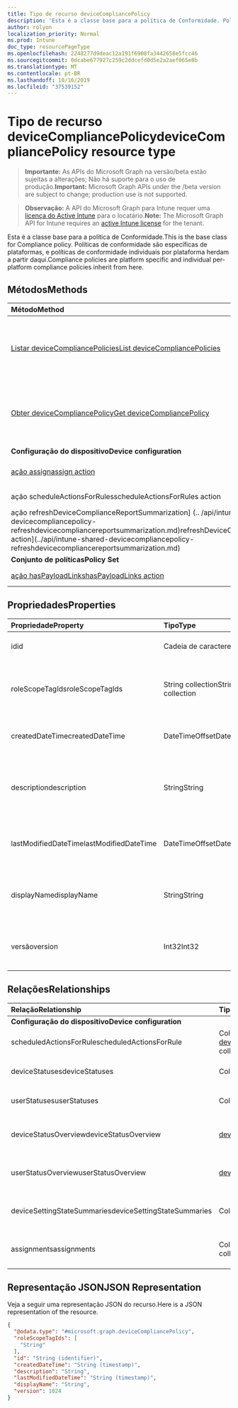 ```yaml
---
title: Tipo de recurso deviceCompliancePolicy
description: 'Esta é a classe base para a política de Conformidade. Políticas de conformidade são específicas de plataformas, e políticas de conformidade individuais por plataforma herdam a partir daqui. '
author: rolyon
localization_priority: Normal
ms.prod: Intune
doc_type: resourcePageType
ms.openlocfilehash: 2248277d9deac12a191f6908fa3442658e5fcc46
ms.sourcegitcommit: 0dcabe677927c259c2ddcefd0d5e2a2aef065e8b
ms.translationtype: MT
ms.contentlocale: pt-BR
ms.lasthandoff: 10/16/2019
ms.locfileid: "37539152"
---
```

# <a name="devicecompliancepolicy-resource-type"></a><span data-ttu-id="639b9-104">Tipo de recurso deviceCompliancePolicy</span><span class="sxs-lookup"><span data-stu-id="639b9-104">deviceCompliancePolicy resource type</span></span>

> <span data-ttu-id="639b9-105">**Importante:** As APIs do Microsoft Graph na versão/beta estão sujeitas a alterações; Não há suporte para o uso de produção.</span><span class="sxs-lookup"><span data-stu-id="639b9-105">**Important:** Microsoft Graph APIs under the /beta version are subject to change; production use is not supported.</span></span>

> <span data-ttu-id="639b9-106">**Observação:** A API do Microsoft Graph para Intune requer uma [licença do Active Intune](https://go.microsoft.com/fwlink/?linkid=839381) para o locatário.</span><span class="sxs-lookup"><span data-stu-id="639b9-106">**Note:** The Microsoft Graph API for Intune requires an [active Intune license](https://go.microsoft.com/fwlink/?linkid=839381) for the tenant.</span></span>

<span data-ttu-id="639b9-107">Esta é a classe base para a política de Conformidade.</span><span class="sxs-lookup"><span data-stu-id="639b9-107">This is the base class for Compliance policy.</span></span> <span data-ttu-id="639b9-108">Políticas de conformidade são específicas de plataformas, e políticas de conformidade individuais por plataforma herdam a partir daqui.</span><span class="sxs-lookup"><span data-stu-id="639b9-108">Compliance policies are platform specific and individual per-platform compliance policies inherit from here.</span></span> 

## <a name="methods"></a><span data-ttu-id="639b9-109">Métodos</span><span class="sxs-lookup"><span data-stu-id="639b9-109">Methods</span></span>
|<span data-ttu-id="639b9-110">Método</span><span class="sxs-lookup"><span data-stu-id="639b9-110">Method</span></span>|<span data-ttu-id="639b9-111">Tipo de retorno</span><span class="sxs-lookup"><span data-stu-id="639b9-111">Return Type</span></span>|<span data-ttu-id="639b9-112">Descrição</span><span class="sxs-lookup"><span data-stu-id="639b9-112">Description</span></span>|
|:---|:---|:---|
|[<span data-ttu-id="639b9-113">Listar deviceCompliancePolicies</span><span class="sxs-lookup"><span data-stu-id="639b9-113">List deviceCompliancePolicies</span></span>](../api/intune-shared-devicecompliancepolicy-list.md)|<span data-ttu-id="639b9-114">Coleção [deviceCompliancePolicy](../resources/intune-shared-devicecompliancepolicy.md)</span><span class="sxs-lookup"><span data-stu-id="639b9-114">[deviceCompliancePolicy](../resources/intune-shared-devicecompliancepolicy.md) collection</span></span>|<span data-ttu-id="639b9-115">Lista propriedades e relações dos objetos [deviceCompliancePolicy](../resources/intune-shared-devicecompliancepolicy.md).</span><span class="sxs-lookup"><span data-stu-id="639b9-115">List properties and relationships of the [deviceCompliancePolicy](../resources/intune-shared-devicecompliancepolicy.md) objects.</span></span>|
|[<span data-ttu-id="639b9-116">Obter deviceCompliancePolicy</span><span class="sxs-lookup"><span data-stu-id="639b9-116">Get deviceCompliancePolicy</span></span>](../api/intune-shared-devicecompliancepolicy-get.md)|[<span data-ttu-id="639b9-117">deviceCompliancePolicy</span><span class="sxs-lookup"><span data-stu-id="639b9-117">deviceCompliancePolicy</span></span>](../resources/intune-shared-devicecompliancepolicy.md)|<span data-ttu-id="639b9-118">Propriedades de leitura e relações do objeto [deviceCompliancePolicy](../resources/intune-shared-devicecompliancepolicy.md).</span><span class="sxs-lookup"><span data-stu-id="639b9-118">Read properties and relationships of the [deviceCompliancePolicy](../resources/intune-shared-devicecompliancepolicy.md) object.</span></span>|
|<span data-ttu-id="639b9-119">**Configuração do dispositivo**</span><span class="sxs-lookup"><span data-stu-id="639b9-119">**Device configuration**</span></span>|
|[<span data-ttu-id="639b9-120">ação assign</span><span class="sxs-lookup"><span data-stu-id="639b9-120">assign action</span></span>](../api/intune-shared-devicecompliancepolicy-assign.md)|<span data-ttu-id="639b9-121">Coleção [deviceCompliancePolicyAssignment](../resources/intune-deviceconfig-devicecompliancepolicyassignment.md)</span><span class="sxs-lookup"><span data-stu-id="639b9-121">[deviceCompliancePolicyAssignment](../resources/intune-deviceconfig-devicecompliancepolicyassignment.md) collection</span></span>|<span data-ttu-id="639b9-122">Ainda não documentado</span><span class="sxs-lookup"><span data-stu-id="639b9-122">Not yet documented</span></span>|
|<span data-ttu-id="639b9-123">ação scheduleActionsForRules</span><span class="sxs-lookup"><span data-stu-id="639b9-123">scheduleActionsForRules action</span></span>|<span data-ttu-id="639b9-124">Nenhuma</span><span class="sxs-lookup"><span data-stu-id="639b9-124">None</span></span>|<span data-ttu-id="639b9-125">Ainda não documentado</span><span class="sxs-lookup"><span data-stu-id="639b9-125">Not yet documented</span></span>|
|<span data-ttu-id="639b9-126">ação refreshDeviceComplianceReportSummarization] (.. /api/intune-shared-devicecompliancepolicy-refreshdevicecompliancereportsummarization.md)</span><span class="sxs-lookup"><span data-stu-id="639b9-126">refreshDeviceComplianceReportSummarization action](../api/intune-shared-devicecompliancepolicy-refreshdevicecompliancereportsummarization.md)</span></span>|<span data-ttu-id="639b9-127">Nenhuma</span><span class="sxs-lookup"><span data-stu-id="639b9-127">None</span></span>|<span data-ttu-id="639b9-128">Ainda não documentado</span><span class="sxs-lookup"><span data-stu-id="639b9-128">Not yet documented</span></span>|
|<span data-ttu-id="639b9-129">**Conjunto de políticas**</span><span class="sxs-lookup"><span data-stu-id="639b9-129">**Policy Set**</span></span>|
|[<span data-ttu-id="639b9-130">ação hasPayloadLinks</span><span class="sxs-lookup"><span data-stu-id="639b9-130">hasPayloadLinks action</span></span>](../api/intune-shared-devicecompliancepolicy-haspayloadlinks.md)|<span data-ttu-id="639b9-131">coleção [hasPayloadLinkResultItem](../resources/intune-policyset-haspayloadlinkresultitem.md)</span><span class="sxs-lookup"><span data-stu-id="639b9-131">[hasPayloadLinkResultItem](../resources/intune-policyset-haspayloadlinkresultitem.md) collection</span></span>|<span data-ttu-id="639b9-132">Ainda não documentado</span><span class="sxs-lookup"><span data-stu-id="639b9-132">Not yet documented</span></span>|

## <a name="properties"></a><span data-ttu-id="639b9-133">Propriedades</span><span class="sxs-lookup"><span data-stu-id="639b9-133">Properties</span></span>
|<span data-ttu-id="639b9-134">Propriedade</span><span class="sxs-lookup"><span data-stu-id="639b9-134">Property</span></span>|<span data-ttu-id="639b9-135">Tipo</span><span class="sxs-lookup"><span data-stu-id="639b9-135">Type</span></span>|<span data-ttu-id="639b9-136">Descrição</span><span class="sxs-lookup"><span data-stu-id="639b9-136">Description</span></span>|
|:---|:---|:---|
|<span data-ttu-id="639b9-137">id</span><span class="sxs-lookup"><span data-stu-id="639b9-137">id</span></span>|<span data-ttu-id="639b9-138">Cadeia de caracteres</span><span class="sxs-lookup"><span data-stu-id="639b9-138">String</span></span>|<span data-ttu-id="639b9-139">Chave da entidade.</span><span class="sxs-lookup"><span data-stu-id="639b9-139">Key of the entity.</span></span>|
|<span data-ttu-id="639b9-140">roleScopeTagIds</span><span class="sxs-lookup"><span data-stu-id="639b9-140">roleScopeTagIds</span></span>|<span data-ttu-id="639b9-141">String collection</span><span class="sxs-lookup"><span data-stu-id="639b9-141">String collection</span></span>|<span data-ttu-id="639b9-142">Lista de marcas de escopo para esta instância de entidade.</span><span class="sxs-lookup"><span data-stu-id="639b9-142">List of Scope Tags for this Entity instance.</span></span>|
|<span data-ttu-id="639b9-143">createdDateTime</span><span class="sxs-lookup"><span data-stu-id="639b9-143">createdDateTime</span></span>|<span data-ttu-id="639b9-144">DateTimeOffset</span><span class="sxs-lookup"><span data-stu-id="639b9-144">DateTimeOffset</span></span>|<span data-ttu-id="639b9-145">DateTime em que o objeto foi criado.</span><span class="sxs-lookup"><span data-stu-id="639b9-145">DateTime the object was created.</span></span>|
|<span data-ttu-id="639b9-146">description</span><span class="sxs-lookup"><span data-stu-id="639b9-146">description</span></span>|<span data-ttu-id="639b9-147">String</span><span class="sxs-lookup"><span data-stu-id="639b9-147">String</span></span>|<span data-ttu-id="639b9-148">Descrição fornecida pelo administrador da Configuração do dispositivo.</span><span class="sxs-lookup"><span data-stu-id="639b9-148">Admin provided description of the Device Configuration.</span></span>|
|<span data-ttu-id="639b9-149">lastModifiedDateTime</span><span class="sxs-lookup"><span data-stu-id="639b9-149">lastModifiedDateTime</span></span>|<span data-ttu-id="639b9-150">DateTimeOffset</span><span class="sxs-lookup"><span data-stu-id="639b9-150">DateTimeOffset</span></span>|<span data-ttu-id="639b9-151">DateTime da última modificação do objeto.</span><span class="sxs-lookup"><span data-stu-id="639b9-151">DateTime the object was last modified.</span></span>|
|<span data-ttu-id="639b9-152">displayName</span><span class="sxs-lookup"><span data-stu-id="639b9-152">displayName</span></span>|<span data-ttu-id="639b9-153">String</span><span class="sxs-lookup"><span data-stu-id="639b9-153">String</span></span>|<span data-ttu-id="639b9-154">O administrador forneceu o nome da Configuração do dispositivo.</span><span class="sxs-lookup"><span data-stu-id="639b9-154">Admin provided name of the device configuration.</span></span>|
|<span data-ttu-id="639b9-155">versão</span><span class="sxs-lookup"><span data-stu-id="639b9-155">version</span></span>|<span data-ttu-id="639b9-156">Int32</span><span class="sxs-lookup"><span data-stu-id="639b9-156">Int32</span></span>|<span data-ttu-id="639b9-157">Versão da configuração do dispositivo.</span><span class="sxs-lookup"><span data-stu-id="639b9-157">Version of the device configuration.</span></span>|

## <a name="relationships"></a><span data-ttu-id="639b9-158">Relações</span><span class="sxs-lookup"><span data-stu-id="639b9-158">Relationships</span></span>
|<span data-ttu-id="639b9-159">Relação</span><span class="sxs-lookup"><span data-stu-id="639b9-159">Relationship</span></span>|<span data-ttu-id="639b9-160">Tipo</span><span class="sxs-lookup"><span data-stu-id="639b9-160">Type</span></span>|<span data-ttu-id="639b9-161">Descrição</span><span class="sxs-lookup"><span data-stu-id="639b9-161">Description</span></span>|
|:---|:---|:---|
|<span data-ttu-id="639b9-162">**Configuração do dispositivo**</span><span class="sxs-lookup"><span data-stu-id="639b9-162">**Device configuration**</span></span>|
|<span data-ttu-id="639b9-163">scheduledActionsForRule</span><span class="sxs-lookup"><span data-stu-id="639b9-163">scheduledActionsForRule</span></span>|<span data-ttu-id="639b9-164">Coleção [deviceComplianceScheduledActionForRule](../resources/intune-deviceconfig-devicecompliancescheduledactionforrule.md)</span><span class="sxs-lookup"><span data-stu-id="639b9-164">[deviceComplianceScheduledActionForRule](../resources/intune-deviceconfig-devicecompliancescheduledactionforrule.md) collection</span></span>|<span data-ttu-id="639b9-165">A lista de ações agendadas para essa regra</span><span class="sxs-lookup"><span data-stu-id="639b9-165">The list of scheduled action for this rule</span></span>|
|<span data-ttu-id="639b9-166">deviceStatuses</span><span class="sxs-lookup"><span data-stu-id="639b9-166">deviceStatuses</span></span>|<span data-ttu-id="639b9-167">Coleção [deviceComplianceDeviceStatus](../resources/intune-deviceconfig-devicecompliancedevicestatus.md)</span><span class="sxs-lookup"><span data-stu-id="639b9-167">[deviceComplianceDeviceStatus](../resources/intune-deviceconfig-devicecompliancedevicestatus.md) collection</span></span>|<span data-ttu-id="639b9-168">Lista de DeviceComplianceDeviceStatus.</span><span class="sxs-lookup"><span data-stu-id="639b9-168">List of DeviceComplianceDeviceStatus.</span></span>|
|<span data-ttu-id="639b9-169">userStatuses</span><span class="sxs-lookup"><span data-stu-id="639b9-169">userStatuses</span></span>|<span data-ttu-id="639b9-170">Coleção [deviceComplianceUserStatus](../resources/intune-deviceconfig-devicecomplianceuserstatus.md)</span><span class="sxs-lookup"><span data-stu-id="639b9-170">[deviceComplianceUserStatus](../resources/intune-deviceconfig-devicecomplianceuserstatus.md) collection</span></span>|<span data-ttu-id="639b9-171">Lista de DeviceComplianceUserStatus.</span><span class="sxs-lookup"><span data-stu-id="639b9-171">List of DeviceComplianceUserStatus.</span></span>|
|<span data-ttu-id="639b9-172">deviceStatusOverview</span><span class="sxs-lookup"><span data-stu-id="639b9-172">deviceStatusOverview</span></span>|[<span data-ttu-id="639b9-173">deviceComplianceDeviceOverview</span><span class="sxs-lookup"><span data-stu-id="639b9-173">deviceComplianceDeviceOverview</span></span>](../resources/intune-deviceconfig-devicecompliancedeviceoverview.md)|<span data-ttu-id="639b9-174">Visão geral de status de dispositivos para conformidade de dispositivos</span><span class="sxs-lookup"><span data-stu-id="639b9-174">Device compliance devices status overview</span></span>|
|<span data-ttu-id="639b9-175">userStatusOverview</span><span class="sxs-lookup"><span data-stu-id="639b9-175">userStatusOverview</span></span>|[<span data-ttu-id="639b9-176">deviceComplianceUserOverview</span><span class="sxs-lookup"><span data-stu-id="639b9-176">deviceComplianceUserOverview</span></span>](../resources/intune-deviceconfig-devicecomplianceuseroverview.md)|<span data-ttu-id="639b9-177">Visão geral de status de usuários para conformidade de dispositivos</span><span class="sxs-lookup"><span data-stu-id="639b9-177">Device compliance users status overview</span></span>|
|<span data-ttu-id="639b9-178">deviceSettingStateSummaries</span><span class="sxs-lookup"><span data-stu-id="639b9-178">deviceSettingStateSummaries</span></span>|<span data-ttu-id="639b9-179">Coleção [settingStateDeviceSummary](../resources/intune-deviceconfig-settingstatedevicesummary.md)</span><span class="sxs-lookup"><span data-stu-id="639b9-179">[settingStateDeviceSummary](../resources/intune-deviceconfig-settingstatedevicesummary.md) collection</span></span>|<span data-ttu-id="639b9-180">Resumo do dispositivo para estado de configuração de conformidade</span><span class="sxs-lookup"><span data-stu-id="639b9-180">Compliance Setting State Device Summary</span></span>|
|<span data-ttu-id="639b9-181">assignments</span><span class="sxs-lookup"><span data-stu-id="639b9-181">assignments</span></span>|<span data-ttu-id="639b9-182">Coleção [deviceCompliancePolicyAssignment](../resources/intune-deviceconfig-devicecompliancepolicyassignment.md)</span><span class="sxs-lookup"><span data-stu-id="639b9-182">[deviceCompliancePolicyAssignment](../resources/intune-deviceconfig-devicecompliancepolicyassignment.md) collection</span></span>|<span data-ttu-id="639b9-183">A coleção de atribuições para essa política de conformidade.</span><span class="sxs-lookup"><span data-stu-id="639b9-183">The collection of assignments for this compliance policy.</span></span>|

## <a name="json-representation"></a><span data-ttu-id="639b9-184">Representação JSON</span><span class="sxs-lookup"><span data-stu-id="639b9-184">JSON Representation</span></span>
<span data-ttu-id="639b9-185">Veja a seguir uma representação JSON do recurso.</span><span class="sxs-lookup"><span data-stu-id="639b9-185">Here is a JSON representation of the resource.</span></span>
<!-- {
  "blockType": "resource",
  "keyProperty": "id",
  "@odata.type": "microsoft.graph.deviceCompliancePolicy"
}
-->
``` json
{
  "@odata.type": "#microsoft.graph.deviceCompliancePolicy",
  "roleScopeTagIds": [
    "String"
  ],
  "id": "String (identifier)",
  "createdDateTime": "String (timestamp)",
  "description": "String",
  "lastModifiedDateTime": "String (timestamp)",
  "displayName": "String",
  "version": 1024
}
```




